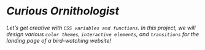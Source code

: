 # *Curious Ornithologist*

*Let’s get creative with `CSS variables and functions`. In this project, we will design various `color themes`, `interactive elements`, and `transitions` for the landing page of a bird-watching website!*
